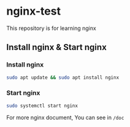 # nginx-test
This repository is for learning nginx

## Install nginx & Start nginx

### Install nginx

```bash
sudo apt update && sudo apt install nginx
```

### Start nginx

```bash
sudo systemctl start nginx
```

For more nginx document, You can see in `/doc`